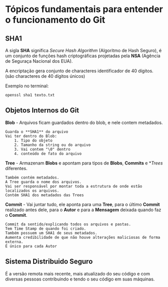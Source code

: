 # **Tópicos fundamentais para entender o funcionamento do Git**

## **SHA1**

A sigla **SHA** significa *Secure Hash Algorithm* (Algoritmo de Hash Seguro), é um conjunto de funções hash criptográficas projetadas pela **NSA** (Agência de Seguraça Nacional dos EUA).

A encriptação gera conjunto de characteres identificador de 40 dígitos. (são characteres de 40 dígitos únicos)

Exemplo no terminal:

    openssl sha1 texto.txt

## **Objetos Internos do Git**

**Blob** - Arquivos ficam guardados dentro do blob, e nele contem metadados.

    Guarda o **SHA1** do arquivo
    Vai ter dentro do Blob:
        1. Tipo do objeto
        2. Tamanho da string ou do arquivo
        3. Vai contem "\0" dentro
        4. conteúdo de fato do arquivo

**Tree** - Armazenam **Blobs** e apontam para tipos de **Blobs**, **Commits** e **Trees* diferentes.

    Também contém metadados.
    A Tree guarda o nome dos arquivos.
    Vai ser responsável por montar toda a estrutura de onde estão localizados os arquivos.
    Contém SHA1 dos metadados das Trees

**Commit** - Vai juntar tudo, ele aponta para uma **Tree**, para o último **Commit** realizado antes dele, para o **Autor** e para a **Mensagem** deixada quando faz o **Commit**.

    Commit da sentido/explicando todos os arquivos e pastas.
    Tem Time Stamp de quando foi criado.
    Também possuem um SHA1 de seus metadados.
    Aumenta credibilidade de que não houve alterações maliciosas de forma externa.
    É único para cada Autor

## **Sistema Distribuido Seguro**

É a versão remota mais recente, mais atualizado do seu código e com diversas pessoas contribuindo e tendo o seu código em suas máquinas.
